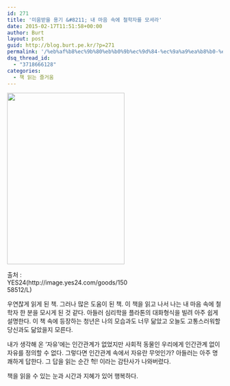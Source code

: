 ```yaml
---
id: 271
title: '미움받을 용기 &#8211; 내 마음 속에 철학자를 모셔라'
date: 2015-02-17T11:51:58+00:00
author: Burt
layout: post
guid: http://blog.burt.pe.kr/?p=271
permalink: '/%eb%af%b8%ec%9b%80%eb%b0%9b%ec%9d%84-%ec%9a%a9%ea%b8%b0-%eb%82%b4-%eb%a7%88%ec%9d%8c-%ec%86%8d%ec%97%90-%ec%b2%a0%ed%95%99%ec%9e%90%eb%a5%bc-%eb%aa%a8%ec%85%94%eb%9d%bc/'
dsq_thread_id:
  - "3718666128"
categories:
  - 책 읽는 즐거움
---
```

<div style="width: 284px" class="wp-caption aligncenter">
  <img src="http://image.yes24.com/goods/15058512/L" alt="" width="274" height="400" />
  
  <p class="wp-caption-text">
    출처 : YES24(http://image.yes24.com/goods/15058512/L)
  </p>
</div>

우연찮게 읽게 된 책. 그러나 많은 도움이 된 책. 이 책을 읽고 나서 나는 내 마음 속에 철학자 한 분을 모시게 된 것 같다. 아들러 심리학을 플라톤의 대화형식을 빌려 아주 쉽게 설명한다. 이 책 속에 등장하는 청년은 나의 모습과도 너무 닮았고 오늘도 고통스러워할 당신과도 닮았을지 모른다.

내가 생각해 온 &#8216;자유&#8217;에는 인간관계가 없었지만 사회적 동물인 우리에게 인간관계 없이 자유를 정의할 수 없다. 그렇다면 인간관계 속에서 자유란 무엇인가? 아들러는 아주 명쾌하게 답한다. 그 답을 읽는 순간 헉! 이라는 감탄사가 나와버렸다.

책을 읽을 수 있는 눈과 시간과 지혜가 있어 행복하다.